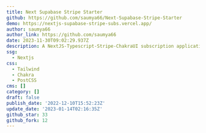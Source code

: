 ```yaml
---
title: Next Supabase Stripe Starter
github: https://github.com/saumya66/Next-Supabase-Stripe-Starter
demo: https://nextjs-supabase-stripe-subs.vercel.app/
author: saumya66
author_link: https://github.com/saumya66
date: 2023-11-30T09:02:29.937Z
description: A NextJS-Typescript-Stripe-ChakraUI subscription application starter template.
ssg:
  - Nextjs
css:
  - Tailwind
  - Chakra
  - PostCSS
cms: []
category: []
draft: false
publish_date: '2022-12-10T15:52:23Z'
update_date: '2023-01-14T02:16:35Z'
github_star: 33
github_fork: 12
---
```


